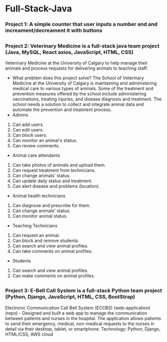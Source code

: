 # Full-Stack-Java
### Project 1: A simple counter that user inputs a number and and increament/decreament it with buttons
##
### Project 2: Veterinary Medicine is a full-stack java team project (Java, MySQL, React axios, JavaScript, HTML, CSS) 
Veterinary Medicine at the University of Calgary to help manage their animals and process requests for delivering animals to teaching staff.
* What problem does this project solve? The School of Veterinary Medicine at the University of Calgary is maintaining and administering medical care to various types of animals. Some of the treatment and prevention measures offered by the school include administering vaccinations, treating injuries, and disease diagnosis and treatment. The school needs a solution to collect and integrate animal data and automate the prevention and treatment process.
* Admins
1. Can add users.
2. Can edit users.
3. Can block users.
4. Can monitor an animal's status.
5. Can review comments.
* Animal care attendants
1. Can take photos of animals and upload them.
2. Can request treatment from technicians.
3. Can change animals’ status.
4. Can update daily status and treatment.
5. Can alert disease and problems (location).
* Animal health technicians
1. Can diagnose and prescribe for them.
2. Can change animals’ status.
3. Can monitor animal status.
* Teaching Technicians
1. Can request an animal.
2. Can block and remove students.
3. Can search and view animal profiles.
4. Can take comments on animal profiles.
* Students
1. Can search and view animal profiles.
2. Can make comments on animal profiles.
##
### Project 3: E-Bell Call System is a full-stack Python team project (Python, Django, JavaScript, HTML, CSS, BootStrap) 
Electronic Communication Call Bell System (ECCBS) (web-application) (repo) - Designed and built a web app to manage the communication between patients and nurses in the hospital. The application allows patients to send their emergency, medical, non-medical requests to the nurses in detail via their desktop, tablet, or smartphone. Technology: Python, Django, HTML/CSS, AWS cloud
